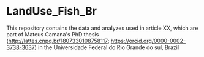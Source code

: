 # LandUse_Fish_Br
This repository contains the data and analyzes used in article XX, which are part of Mateus Camana's PhD thesis (http://lattes.cnpq.br/1807330108758117; https://orcid.org/0000-0002-3738-3637) in the Universidade Federal do Rio Grande do sul, Brazil
